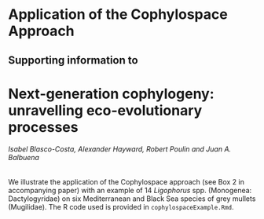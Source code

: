 # Application of the Cophylospace Approach
## Supporting information to
# Next-generation cophylogeny: unravelling eco-evolutionary processes
###### Isabel Blasco-Costa, Alexander Hayward, Robert Poulin and Juan A. Balbuena<br>

We illustrate the application of the Cophylospace approach (see Box 2 in accompanying paper) with an example of 14 *Ligophorus* spp. (Monogenea: Dactylogyridae) on six Mediterranean and Black Sea species of grey mullets (Mugilidae). The R code used is provided in `cophylospaceExample.Rmd`.

